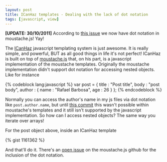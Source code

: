 ```yaml
---
layout: post
title: ICanHaz templates - Dealing with the lack of dot notation
tags: [javascript, view]
---
```


**[UPDATE: 30/10/2011]** According to [this issue](https://github.com/janl/mustache.js/issues/97) we now have dot notation in moustache.js! Yay!

The [ICanHaz](http://icanhazjs.com/) javascript templating system is just awesome. It is really simple, and powerful, BUT as all good things in life it's not perfect! ICanHaz is built on top of [moustache.js](https://github.com/janl/mustache.js) that, on his part, is a javascript implementation of the moustache templates. Originally the moustache implementation didn't support dot notation for accessing nested objects. Like for instance

{% codeblock lang:javascript %}
    var post = {
      title : "Post title",
      body : "post body",
      author : {
        name : "Rafael Barbosa",
        age : 26
      } 
    };
{% endcodeblock %}

Normally you can access the author's name in my js files via dot notation like <code>post.author.name</code>, but until [this commit](https://github.com/defunkt/mustache/commit/c183699ff1b23b4bc5efbfa3ed323ff9509855f7) this wasn't possible within moustache's templates and it still isn't supported by the javascript implementation. So how can I access nested objects? The same way you iterate over arrays!

For the post object above, inside an ICanHaz template

{% gist 1161362 %} 

And that'll do it. There's an [open issue](https://github.com/janl/mustache.js/issues/97) on the moustache.js github for the inclusion of the dot notation.



 







